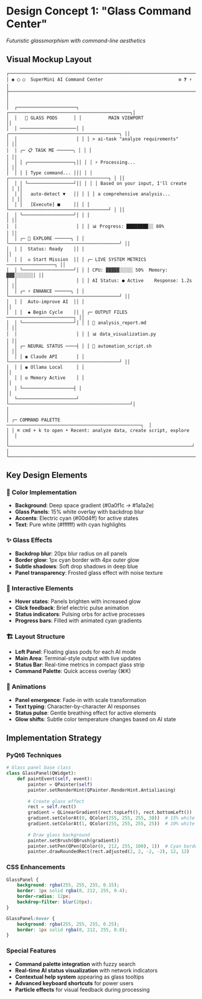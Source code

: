 # Design Concept 1: "Glass Command Center"
*Futuristic glassmorphism with command-line aesthetics*

## Visual Mockup Layout

```
┌─────────────────────────────────────────────────────────────────────────┐
│ ◉ ◯ ◯  SuperMini AI Command Center                            ⚙️ ❓ ⚡ │
├─────────────────────────────────────────────────────────────────────────┤
│                                                                         │
│  ┌──────────────────────┐ ┌─────────────────────────────────────────────┐│
│  │   🚀 GLASS PODS      │ │          MAIN VIEWPORT                      ││
│  │ ─────────────────────│ │ ╭─────────────────────────────────────────╮ ││
│  │                      │ │ │ > ai-task "analyze requirements"        │ ││
│  │ ╭─ 📋 TASK ME ──────╮ │ │ │                                         │ ││
│  │ │ ┌─────────────────┐││ │ │ ⚡ Processing...                        │ ││
│  │ │ │ Type command... │││ │ │ ┌─────────────────────────────────────┐ │ ││
│  │ │ └─────────────────┘││ │ │ │ Based on your input, I'll create    │ │ ││
│  │ │   auto-detect ▼   ││ │ │ │ a comprehensive analysis...          │ │ ││
│  │ │   [Execute] ■     ││ │ │ └─────────────────────────────────────┘ │ ││
│  │ ╰───────────────────╯│ │ │                                         │ ││
│  │                      │ │ │ 📊 Progress: ████████░░ 80%             │ ││
│  │ ╭─ 🧭 EXPLORE ──────╮ │ │ ╰─────────────────────────────────────────╯ ││
│  │ │  Status: Ready    ││ │                                             ││
│  │ │  ◇ Start Mission  ││ │ ┌─ LIVE SYSTEM METRICS ──────────────────┐ ││
│  │ ╰───────────────────╯│ │ │ CPU: ▓▓▓▓▓░░░░░ 50%  Memory: ▓▓▓░░░░░░░│ ││
│  │                      │ │ │ AI Status: ● Active    Response: 1.2s  │ ││
│  │ ╭─ ⚡ ENHANCE ──────╮ │ │ └─────────────────────────────────────────┘ ││
│  │ │  Auto-improve AI  ││ │                                             ││
│  │ │  ◆ Begin Cycle    ││ │ ┌─ OUTPUT FILES ─────────────────────────┐ ││
│  │ ╰───────────────────╯│ │ │ 📄 analysis_report.md                  │ ││
│  │                      │ │ │ 📊 data_visualization.py                │ ││
│  │ ┌─ NEURAL STATUS ────┤ │ │ 🔧 automation_script.sh                │ ││
│  │ │ ◉ Claude API       │ │ └─────────────────────────────────────────┘ ││
│  │ │ ◉ Ollama Local     │ │                                             ││
│  │ │ ◎ Memory Active    │ │                                             ││
│  │ └───────────────────┤ │                                             ││
│  └──────────────────────┘ └─────────────────────────────────────────────┘│
│                                                                         │
│ ┌─ COMMAND PALETTE ──────────────────────────────────────────────────┐  │
│ │ ⌘ cmd + k to open • Recent: analyze data, create script, explore  │  │
│ └────────────────────────────────────────────────────────────────────┘  │
└─────────────────────────────────────────────────────────────────────────┘
```

## Key Design Elements

### 🎨 Color Implementation
- **Background**: Deep space gradient (#0a0f1c → #1a1a2e)
- **Glass Panels**: 15% white overlay with backdrop blur
- **Accents**: Electric cyan (#00d4ff) for active states
- **Text**: Pure white (#ffffff) with cyan highlights

### ✨ Glass Effects
- **Backdrop blur**: 20px blur radius on all panels
- **Border glow**: 1px cyan border with 4px outer glow
- **Subtle shadows**: Soft drop shadows in deep blue
- **Panel transparency**: Frosted glass effect with noise texture

### 🎯 Interactive Elements
- **Hover states**: Panels brighten with increased glow
- **Click feedback**: Brief electric pulse animation
- **Status indicators**: Pulsing orbs for active processes
- **Progress bars**: Filled with animated cyan gradients

### 🏗️ Layout Structure
- **Left Panel**: Floating glass pods for each AI mode
- **Main Area**: Terminal-style output with live updates
- **Status Bar**: Real-time metrics in compact glass strip
- **Command Palette**: Quick access overlay (⌘K)

### 💫 Animations
- **Panel emergence**: Fade-in with scale transformation
- **Text typing**: Character-by-character AI responses
- **Status pulse**: Gentle breathing effect for active elements
- **Glow shifts**: Subtle color temperature changes based on AI state

## Implementation Strategy

### PyQt6 Techniques
```python
# Glass panel base class
class GlassPanel(QWidget):
    def paintEvent(self, event):
        painter = QPainter(self)
        painter.setRenderHint(QPainter.RenderHint.Antialiasing)
        
        # Create glass effect
        rect = self.rect()
        gradient = QLinearGradient(rect.topLeft(), rect.bottomLeft())
        gradient.setColorAt(0, QColor(255, 255, 255, 38))  # 15% white
        gradient.setColorAt(1, QColor(255, 255, 255, 25))  # 10% white
        
        # Draw glass background
        painter.setBrush(QBrush(gradient))
        painter.setPen(QPen(QColor(0, 212, 255, 100), 1))  # Cyan border
        painter.drawRoundedRect(rect.adjusted(2, 2, -2, -2), 12, 12)
```

### CSS Enhancements
```css
GlassPanel {
    background: rgba(255, 255, 255, 0.15);
    border: 1px solid rgba(0, 212, 255, 0.4);
    border-radius: 12px;
    backdrop-filter: blur(20px);
}

GlassPanel:hover {
    background: rgba(255, 255, 255, 0.25);
    border: 1px solid rgba(0, 212, 255, 0.8);
}
```

### Special Features
- **Command palette integration** with fuzzy search
- **Real-time AI status visualization** with network indicators
- **Contextual help system** appearing as glass tooltips
- **Advanced keyboard shortcuts** for power users
- **Particle effects** for visual feedback during processing